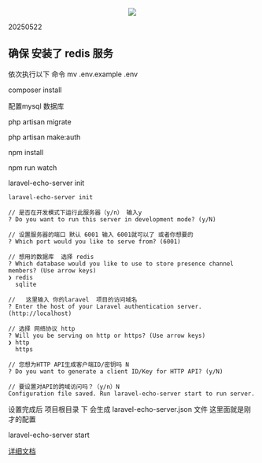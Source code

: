 <p align="center"><img src="https://laravel.com/assets/img/components/logo-laravel.svg"></p>

20250522
## 确保 安装了 redis 服务

依次执行以下 命令
mv .env.example .env

composer install

配置mysql 数据库

php artisan migrate

php artisan make:auth


npm install 

npm run watch

laravel-echo-server init
    
    
    laravel-echo-server init
    
    // 是否在开发模式下运行此服务器（y/n） 输入y
    ? Do you want to run this server in development mode? (y/N) 
    
    // 设置服务器的端口 默认 6001 输入 6001就可以了 或者你想要的
    ? Which port would you like to serve from? (6001)
    
    // 想用的数据库  选择 redis
    ? Which database would you like to use to store presence channel members? (Use arrow keys)
    ❯ redis 
      sqlite 
      
    //   这里输入 你的laravel  项目的访问域名
    ? Enter the host of your Laravel authentication server. (http://localhost) 
    
    // 选择 网络协议 http
    ? Will you be serving on http or https? (Use arrow keys)
    ❯ http 
      https 
      
    // 您想为HTTP API生成客户端ID/密钥吗 N
    ? Do you want to generate a client ID/Key for HTTP API? (y/N) 
    
    // 要设置对API的跨域访问吗？（y/n）N
    Configuration file saved. Run laravel-echo-server start to run server.
    
设置完成后  项目根目录 下 会生成 laravel-echo-server.json 文件  这里面就是刚才的配置

laravel-echo-server start

[详细文档](https://www.iwhao.top/article/24)


